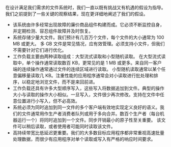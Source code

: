 在设计满足我们需求的文件系统时，我们一直以既有挑战又有机遇的假设为指导。 我们之前提到了一些关键的观察结果，现在更详细地阐述了我们的假设。
- 该系统由许多经常出现故障的廉价商品组件构建而成。它必须不断监控自身，并定期检测、容忍组件故障并及时恢复。
- 系统存储少量大文件。我们预计有几百万个文件，每个文件的大小通常为 100 MB 或更大。 多 GB 文件是常见情况，应有效管理。必须支持小文件，但我们不需要针对它们进行优化。
- 工作负载主要由两种读取组成：大型流式读取和小型随机读取。 在大型流式读取中，单个操作通常读取数百 KB，更常见的是 1 MB 或更多。来自同一客户端的连续操作通常通过文件的连续区域进行读取。 小型随机读取通常以某个任意偏移量读取几 KB。注重性能的应用程序通常会对小读取进行批处理和排序，以稳定地浏览文件，而不是来回前进。
- 工作负载还具有许多大型顺序写入，这些写入将数据追加到文件。典型的操作大小与读取的操作大小相似。一旦写入，文件很少再次修改。支持在文件中任意位置进行小写入，但不必高效。
- 系统必须为同时追加到同一文件的多个客户端有效地实现定义良好的语义。我们的文件通常用作生产者消费者队列或用于多向合并。数百个生产者（每台机器运行一个）将同时追加到一个文件。同步开销最小的原子性至关重要。 该文件可以稍后读取，或者使用者可能同时读取该文件。
- 高持续带宽比低延迟更重要。我们的大多数目标应用程序都非常重视高速批量处理数据，而很少有应用程序对单个读取或写入有严格的响应时间要求。

